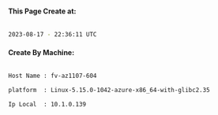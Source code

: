 
   
#### This Page Create at:

```bash

2023-08-17 - 22:36:11 UTC

```

#### Create By Machine:

```bash

Host Name : fv-az1107-604

platform  : Linux-5.15.0-1042-azure-x86_64-with-glibc2.35

Ip Local  : 10.1.0.139

```

